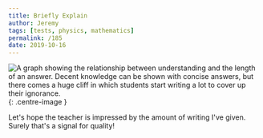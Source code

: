 ```yaml
---
title: Briefly Explain
author: Jeremy
tags: [tests, physics, mathematics]
permalink: /185
date: 2019-10-16
---
```


![A graph showing the relationship between understanding and the length of an answer. Decent knowledge can be shown with concise answers, but there comes a huge cliff in which students start writing a lot to cover up their ignorance.](https://res.cloudinary.com/dh3hm8pb7/image/upload/c_scale,q_auto:best/v1535842782/Handwaving/Published/BrieflyExplain.png){: .centre-image }

Let's hope the teacher is impressed by the amount of writing I've given. Surely that's a signal for quality!
